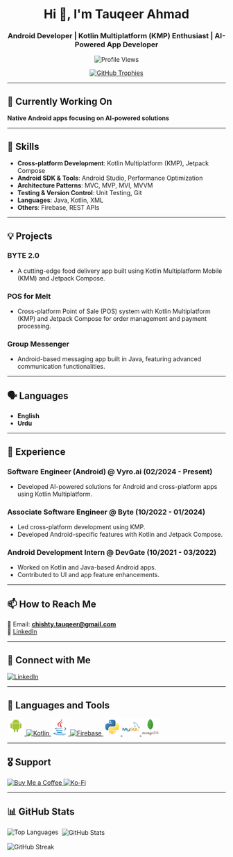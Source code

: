 <h1 align="center">Hi 👋, I'm Tauqeer Ahmad</h1>
<h3 align="center">Android Developer | Kotlin Multiplatform (KMP) Enthusiast | AI-Powered App Developer</h3>

<p align="center">
  <img src="https://komarev.com/ghpvc/?username=tauqeerahmad7&label=Profile%20views&color=0e75b6&style=flat" alt="Profile Views" />
</p>

<p align="center">
  <a href="https://github.com/ryo-ma/github-profile-trophy">
    <img src="https://github-profile-trophy.vercel.app/?username=tauqeerahmad7" alt="GitHub Trophies" />
  </a>
</p>

---

## 🔭 Currently Working On  
**Native Android apps focusing on AI-powered solutions**  

---

## 🌱 Skills  
- **Cross-platform Development**: Kotlin Multiplatform (KMP), Jetpack Compose  
- **Android SDK & Tools**: Android Studio, Performance Optimization  
- **Architecture Patterns**: MVC, MVP, MVI, MVVM  
- **Testing & Version Control**: Unit Testing, Git  
- **Languages**: Java, Kotlin, XML  
- **Others**: Firebase, REST APIs  

---

## 💡 Projects  
### BYTE 2.0  
- A cutting-edge food delivery app built using Kotlin Multiplatform Mobile (KMM) and Jetpack Compose.  

### POS for Melt  
- Cross-platform Point of Sale (POS) system with Kotlin Multiplatform (KMP) and Jetpack Compose for order management and payment processing.  

### Group Messenger  
- Android-based messaging app built in Java, featuring advanced communication functionalities.  

---

## 🗣 Languages  
- **English**  
- **Urdu**  

---

## 💼 Experience  
### **Software Engineer (Android) @ Vyro.ai** (02/2024 - Present)  
- Developed AI-powered solutions for Android and cross-platform apps using Kotlin Multiplatform.  

### **Associate Software Engineer @ Byte** (10/2022 - 01/2024)  
- Led cross-platform development using KMP.  
- Developed Android-specific features with Kotlin and Jetpack Compose.  

### **Android Development Intern @ DevGate** (10/2021 - 03/2022)  
- Worked on Kotlin and Java-based Android apps.  
- Contributed to UI and app feature enhancements.  

---

## 📫 How to Reach Me  
📧 Email: **chishty.tauqeer@gmail.com**  
💼 [LinkedIn](https://www.linkedin.com/in/ahmedtauqeer16/)  

---

## 🤝 Connect with Me  
<p align="left">
  <a href="https://linkedin.com/in/ahmadtauqeer16" target="blank">
    <img src="https://raw.githubusercontent.com/rahuldkjain/github-profile-readme-generator/master/src/images/icons/Social/linked-in-alt.svg" alt="LinkedIn" height="30" width="40"/>
  </a>
</p>

---

## 🚀 Languages and Tools  
<p align="left">
  <a href="https://developer.android.com" target="_blank" rel="noreferrer">
    <img src="https://raw.githubusercontent.com/devicons/devicon/master/icons/android/android-original-wordmark.svg" alt="Android" width="40" height="40"/>
  </a> 
  <a href="https://kotlinlang.org" target="_blank" rel="noreferrer">
    <img src="https://www.vectorlogo.zone/logos/kotlinlang/kotlinlang-icon.svg" alt="Kotlin" width="40" height="40"/>
  </a> 
  <a href="https://www.java.com" target="_blank" rel="noreferrer">
    <img src="https://raw.githubusercontent.com/devicons/devicon/master/icons/java/java-original.svg" alt="Java" width="40" height="40"/>
  </a> 
  <a href="https://firebase.google.com/" target="_blank" rel="noreferrer">
    <img src="https://www.vectorlogo.zone/logos/firebase/firebase-icon.svg" alt="Firebase" width="40" height="40"/>
  </a>
  <a href="https://www.python.org" target="_blank" rel="noreferrer">
    <img src="https://raw.githubusercontent.com/devicons/devicon/master/icons/python/python-original.svg" alt="Python" width="40" height="40"/>
  </a> 
  <a href="https://www.mysql.com/" target="_blank" rel="noreferrer">
    <img src="https://raw.githubusercontent.com/devicons/devicon/master/icons/mysql/mysql-original-wordmark.svg" alt="MySQL" width="40" height="40"/>
  </a> 
  <a href="https://www.mongodb.com/" target="_blank" rel="noreferrer">
    <img src="https://raw.githubusercontent.com/devicons/devicon/master/icons/mongodb/mongodb-original-wordmark.svg" alt="MongoDB" width="40" height="40"/>
  </a>
</p>

---

## 🎖 Support  
<p>
  <a href="https://www.buymeacoffee.com/tauqeerahmad7">
    <img src="https://cdn.buymeacoffee.com/buttons/v2/default-yellow.png" height="50" width="210" alt="Buy Me a Coffee"/>
  </a>
  <a href="https://ko-fi.com/tauqeerahmad7">
    <img src="https://cdn.ko-fi.com/cdn/kofi3.png?v=3" height="50" width="210" alt="Ko-Fi"/>
  </a>
</p>

---

## 📊 GitHub Stats  
<p>
  <img align="left" src="https://github-readme-stats.vercel.app/api/top-langs?username=tauqeerahmad7&show_icons=true&locale=en&layout=compact" alt="Top Languages" />
</p>

<p>&nbsp;
  <img align="center" src="https://github-readme-stats.vercel.app/api?username=tauqeerahmad7&show_icons=true&locale=en" alt="GitHub Stats" />
</p>

<p>
  <img align="center" src="https://github-readme-streak-stats.herokuapp.com/?user=tauqeerahmad7&" alt="GitHub Streak" />
</p>
